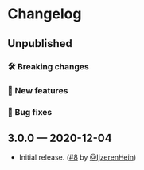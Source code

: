 # Changelog

## Unpublished

### 🛠 Breaking changes

### 🎉 New features

### 🐛 Bug fixes

## 3.0.0 — 2020-12-04

- Initial release. ([#8](https://github.com/expo/snack/pull/8) by [@IjzerenHein](https://github.com/IjzerenHein))
